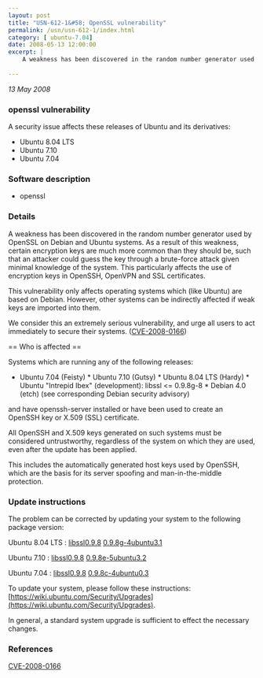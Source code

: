 ```yaml
---
layout: post
title: "USN-612-1&#58; OpenSSL vulnerability"
permalink: /usn/usn-612-1/index.html
category: [ ubuntu-7.04]
date: 2008-05-13 12:00:00
excerpt: |
    A weakness has been discovered in the random number generator used by OpenSSL on Debian and Ubuntu systems.  As a result of this weakness, certain encryption keys are much more common than they should be, such that an attacker could guess the key through a brute-force attack given minimal knowledge of the system.  This particularly affects the use of encryption keys in OpenSSH, OpenVPN and SSL certificates.
    
---
```


 
 
 

*13 May 2008*

### openssl vulnerability

A security issue affects these releases of Ubuntu and its derivatives:

* Ubuntu 8.04 LTS
* Ubuntu 7.10
* Ubuntu 7.04

### Software description

* openssl 

### Details

A weakness has been discovered in the random number generator used by OpenSSL on Debian and Ubuntu systems. As a result of this weakness, certain encryption keys are much more common than they should be, such that an attacker could guess the key through a brute-force attack given minimal knowledge of the system. This particularly affects the use of encryption keys in OpenSSH, OpenVPN and SSL certificates.

This vulnerability only affects operating systems which (like Ubuntu) are based on Debian. However, other systems can be indirectly affected if weak keys are imported into them.

We consider this an extremely serious vulnerability, and urge all users to act immediately to secure their systems. ([CVE-2008-0166](http://people.ubuntu.com/~ubuntu-security/cve/CVE-2008-0166))

== Who is affected ==

Systems which are running any of the following releases:

 * Ubuntu 7.04 (Feisty) * Ubuntu 7.10 (Gutsy) * Ubuntu 8.04 LTS (Hardy) * Ubuntu &quot;Intrepid Ibex&quot; (development): libssl &lt;= 0.9.8g-8 * Debian 4.0 (etch) (see corresponding Debian security advisory)

and have openssh-server installed or have been used to create an OpenSSH key or X.509 (SSL) certificate.

All OpenSSH and X.509 keys generated on such systems must be considered untrustworthy, regardless of the system on which they are used, even after the update has been applied.

This includes the automatically generated host keys used by OpenSSH, which are the basis for its server spoofing and man-in-the-middle protection. 

### Update instructions

The problem can be corrected by updating your system to the following package version:

Ubuntu 8.04 LTS
 : [libssl0.9.8](https://launchpad.net/ubuntu/+source/openssl) <span> [0.9.8g-4ubuntu3.1](https://launchpad.net/ubuntu/+source/openssl/0.9.8g-4ubuntu3.1) </span> 

Ubuntu 7.10
 : [libssl0.9.8](https://launchpad.net/ubuntu/+source/openssl) <span> [0.9.8e-5ubuntu3.2](https://launchpad.net/ubuntu/+source/openssl/0.9.8e-5ubuntu3.2) </span> 

Ubuntu 7.04
 : [libssl0.9.8](https://launchpad.net/ubuntu/+source/openssl) <span> [0.9.8c-4ubuntu0.3](https://launchpad.net/ubuntu/+source/openssl/0.9.8c-4ubuntu0.3) </span> 

To update your system, please follow these instructions: [https://wiki.ubuntu.com/Security/Upgrades](https://wiki.ubuntu.com/Security/Upgrades).

In general, a standard system upgrade is sufficient to effect the necessary changes. 

### References

 
 [CVE-2008-0166](http://people.ubuntu.com/~ubuntu-security/cve/CVE-2008-0166)
 

